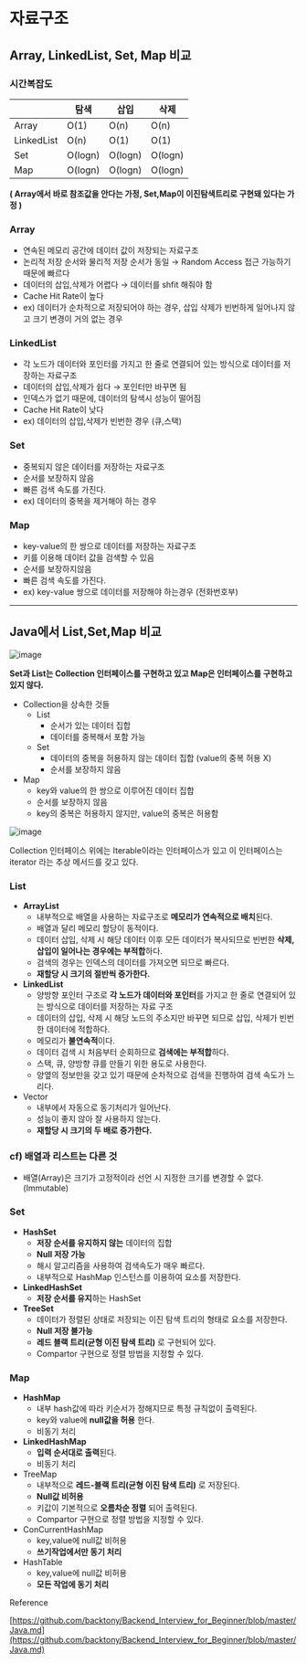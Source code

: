 # 자료구조

## Array, LinkedList, Set, Map 비교

### 시간복잡도

|  | 탐색 | 삽입  | 삭제  |
| --- | --- | --- | --- |
| Array | O(1) | O(n) | O(n) |
| LinkedList | O(n) | O(1) | O(1) |
| Set | O(logn) | O(logn) | O(logn) |
| Map | O(logn) | O(logn) | O(logn) |

**( Array에서 바로 참조값을 안다는 가정, Set,Map이 이진탐색트리로 구현돼 있다는 가정 )**

### Array

- 연속된 메모리 공간에 데이터 값이 저장되는 자료구조
- 논리적 저장 순서와 물리적 저장 순서가 동일 → Random Access 접근 가능하기 때문에 빠르다
- 데이터의 삽입,삭제가 어렵다 → 데이터를 shfit 해줘야 함
- Cache Hit Rate이 높다
- ex) 데이터가 순차적으로 저장되어야 하는 경우, 삽입 삭제가 빈번하게 일어나지 않고 크기 변경이 거의 없는 경우

### LinkedList

- 각 노드가 데이터와 포인터를 가지고 한 줄로 연결되어 있는 방식으로 데이터를 저장하는 자료구조
- 데이터의 삽입,삭제가 쉽다 → 포인터만 바꾸면 됨
- 인덱스가 없기 때문에, 데이터의 탐색시 성능이 떨어짐
- Cache Hit Rate이 낮다
- ex) 데이터의 삽입,삭제가 빈번한 경우 (큐,스택)

### Set

- 중복되지 않은 데이터를 저장하는 자료구조
- 순서를 보장하지 않음
- 빠른 검색 속도를 가진다.
- ex) 데이터의 중복을 제거해야 하는 경우

### Map

- key-value의 한 쌍으로 데이터를 저장하는 자료구조
- 키를 이용해 데이터 값을 검색할 수 있음
- 순서를 보장하지않음
- 빠른 검색 속도를 가진다.
- ex) key-value 쌍으로 데이터를 저장해야 하는경우 (전화번호부)

---

## Java에서 List,Set,Map 비교

![image](https://user-images.githubusercontent.com/77667212/233831166-9b3e43d2-fee4-4e1e-ba39-b141d2465e56.png)


**Set과 List는 Collection 인터페이스를 구현하고 있고 Map은 인터페이스를 구현하고 있지 않다.**

- Collection을 상속한 것들
    - List
        - 순서가 있는 데이터 집합
        - 데이터를 중복해서 포함 가능
    - Set
        - 데이터의 중복을 허용하지 않는 데이터 집합 (value의 중복 허용 X)
        - 순서를 보장하지 않음
- Map
    - key와 value의 한 쌍으로 이루어진 데이터 집합
    - 순서를 보장하지 않음
    - key의 중복은 허용하지 않지만, value의 중복은 허용함

![image](https://user-images.githubusercontent.com/77667212/233831199-4e48b939-4a1f-424d-88c0-938593b15b4e.png)

Collection 인터페이스 위에는 Iterable이라는 인터페이스가 있고 이 인터페이스는 iterator 라는 추상 메서드를 갖고 있다.

### List

- **ArrayList**
    - 내부적으로 배열을 사용하는 자료구조로 **메모리가 연속적으로 배치**된다.
    - 배열과 달리 메모리 할당이 동적이다.
    - 데이터 삽입, 삭제 시 해당 데이터 이후 모든 데이터가 복사되므로 빈번한 **삭제, 삽입이 일어나는 경우에는 부적합**하다.
    - 검색의 경우는 인덱스의 데이터를 가져오면 되므로 빠르다.
    - **재할당 시 크기의 절반씩 증가한다.**
- **LinkedList**
    - 양방향 포인터 구조로 **각 노드가 데이터와 포인터**를 가지고 한 줄로 연결되어 있는 방식으로 데이터를 저장하는 자료 구조
    - 데이터의 삽입, 삭제 시 해당 노드의 주소지만 바꾸면 되므로 삽입, 삭제가 빈번한 데이터에 적합하다.
    - 메모리가 **불연속적**이다.
    - 데이터 검색 시 처음부터 순회하므로 **검색에는 부적합**하다.
    - 스택, 큐, 양방향 큐를 만들기 위한 용도로 사용한다.
    - 양옆의 정보만을 갖고 있기 때문에 순차적으로 검색을 진행하여 검색 속도가 느리다.
- Vector
    - 내부에서 자동으로 동기처리가 일어난다.
    - 성능이 좋지 않아 잘 사용하지 않는다.
    - **재할당 시 크기의 두 배로 증가한다.**

### cf) 배열과 리스트는 다른 것

- 배열(Array)은 크기가 고정적이라 선언 시 지정한 크기를 변경할 수 없다.(Immutable)

### Set

- **HashSet**
    - **저장 순서를 유지하지 않는** 데이터의 집합
    - **Null 저장 가능**
    - 해시 알고리즘을 사용하여 검색속도가 매우 빠르다.
    - 내부적으로 HashMap 인스턴스를 이용하여 요소를 저장한다.
- **LinkedHashSet**
    - **저장 순서를 유지**하는 HashSet
- **TreeSet**
    - 데이터가 정렬된 상태로 저장되는 이진 탐색 트리의 형태로 요소를 저장한다.
    - **Null 저장 불가능**
    - **레드 블랙 트리(균형 이진 탐색 트리)** 로 구현되어 있다.
    - Compartor 구현으로 정렬 방법을 지정할 수 있다.
    

### Map

- **HashMap**
    - 내부 hash값에 따라 키순서가 정해지므로 특정 규칙없이 출력된다.
    - key와 value에 **null값을 허용** 한다.
    - 비동기 처리
- **LinkedHashMap**
    - **입력 순서대로 출력**된다.
    - 비동기 처리
- TreeMap
    - 내부적으로 **레드-블랙 트리(균형 이진 탐색 트리)** 로 저장된다.
    - **Null값 비허용**
    - 키값이 기본적으로 **오름차순 정렬** 되어 출력된다.
    - Compartor 구현으로 정렬 방법을 지정할 수 있다.
- ConCurrentHashMap
    - key,value에 null값 비허용
    - **쓰기작업에서만 동기 처리**
- HashTable
    - key,value에 null값 비허용
    - **모든 작업에 동기 처리**
    

Reference

[https://github.com/backtony/Backend_Interview_for_Beginner/blob/master/Java.md](https://github.com/backtony/Backend_Interview_for_Beginner/blob/master/Java.md)
